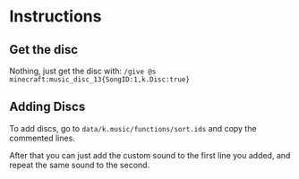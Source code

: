 # Instructions
## Get the disc
Nothing, just get the disc with:
`/give @s minecraft:music_disc_13{SongID:1,k.Disc:true}`

## Adding Discs
To add discs, go to `data/k.music/functions/sort.ids` and copy the commented lines.

After that you can just add the custom sound to the first line you added, and repeat the same sound to the second.
